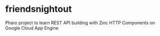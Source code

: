 # friendsnightout
Pharo project to learn REST API building with Zinc HTTP Components on Google Cloud App Engine 
